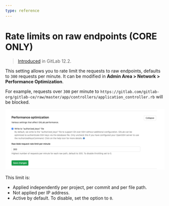 ```yaml
---
type: reference
---
```


# Rate limits on raw endpoints **(CORE ONLY)**

> [Introduced](https://gitlab.com/gitlab-org/gitlab-ce/merge_requests/30829) in GitLab 12.2.

This setting allows you to rate limit the requests to raw endpoints, defaults to `300` requests per minute. 
It can be modified in **Admin Area > Network > Performance Optimization**.

For example, requests over `300` per minute to `https://gitlab.com/gitlab-org/gitlab-ce/raw/master/app/controllers/application_controller.rb` will be blocked.

![Rate limits on raw endpoints](img/rate_limits_on_raw_endpoints.png)

This limit is:

- Applied independently per project, per commit and per file path.
- Not applied per IP address.
- Active by default. To disable, set the option to `0`.

